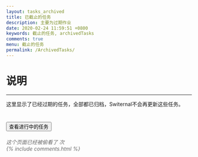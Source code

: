 ```yaml
---
layout: tasks_archived
title: 已截止的任务
description: 主要为过期作业
date: 2020-02-24 11:59:51 +0800
keywords: 截止的任务, archivedTasks
comments: true
menu: 截止的任务
permalink: /ArchivedTasks/
---
```


# 说明

------

这里显示了已经过期的任务，全部都已归档，Switernal不会再更新这些任务。

<div class="btn-inline">
    <h1><button onclick="viewArchivedTasks()" class="btn btn-outline" type="button">查看进行中的任务</button></h1>
</div>
<script>
    function viewArchivedTasks() {
        window.location.href="https://switernal.cn/tasks/";
    }
</script>



<span id="busuanzi_container_page_pv">

<h5 style="font-weight: normal; color: DimGray"><i>这个页面已经被偷看了 <span id="busuanzi_value_page_pv"></span> 次</i>



  <div class="comment">
      {% include comments.html %}
  </div>